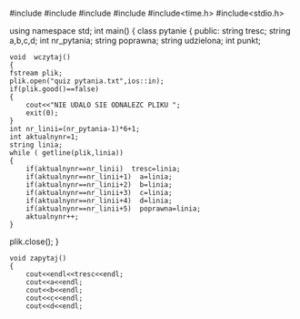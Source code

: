 #include <iostream>
#include<fstream>
#include <string>
#include<cstdlib>
#include<time.h>
#include<stdio.h>

using namespace std;
int main()
{
    class pytanie
    {
    	public:
    	string tresc;
    	string a,b,c,d;
    	int nr_pytania;
    	string poprawna;
    	string udzielona;
    	int punkt;

	void  wczytaj()
	{
	fstream plik;
	plik.open("quiz pytania.txt",ios::in);
	if(plik.good()==false)
	{
		cout<<"NIE UDALO SIE ODNALEZC PLIKU ";
		exit(0);
	}
	int nr_linii=(nr_pytania-1)*6+1;
	int aktualnynr=1;
	string linia;
	while ( getline(plik,linia))
	{
		if(aktualnynr==nr_linii)  tresc=linia;
		if(aktualnynr==nr_linii+1)  a=linia;
		if(aktualnynr==nr_linii+2)  b=linia;
		if(aktualnynr==nr_linii+3)  c=linia;
		if(aktualnynr==nr_linii+4)  d=linia;
		if(aktualnynr==nr_linii+5)  poprawna=linia;
		aktualnynr++;
	}
plik.close();
	}

	void zapytaj()
	{
		cout<<endl<<tresc<<endl;
		cout<<a<<endl;
		cout<<b<<endl;
		cout<<c<<endl;
		cout<<d<<endl;
